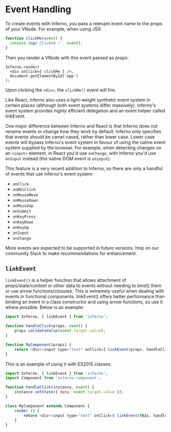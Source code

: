 # Event Handling

To create events with Inferno, you pass a relevant event name to the props of your VNode. For example, when using JSX:

```jsx
function clickMe(event) {
  console.log('Clicked !', event);
}
```

Then you render a VNode with this event passed as props:
```
Inferno.render(
  <div onClick={ clickMe } />,
  document.getElementById('app')
);
```
Upon clicking the `<div>`, the `clickMe()` event will fire.

Like React, Inferno also uses a light-weight synthetic event system in certain places (although both event systems differ massively).
Inferno's event system provides highly efficient delegation and an event helper called linkEvent.

One major difference between Inferno and React is that Inferno does not rename events or change how they work by default. Inferno only specifies that events should be camel cased, rather than lower case. Lower case events will bypass
Inferno's event system in favour of using the native event system supplied by the browser. For example, when detecting changes on an `<input>` element, in React you'd use `onChange`, with Inferno you'd use `onInput` instead (the
native DOM event is `oninput`).

This feature is a very recent addition to Inferno, so there are only a handful of events that use Inferno's event system:
- `onClick`
- `onDblClick`
- `onMouseMove`
- `onMouseDown`
- `onMouseUp`
- `onSubmit`
- `onKeyPress`
- `onKeyDown`
- `onKeyUp`
- `onInput`
- `onChange`

More events are expected to be supported in future versions. Hop on our community Slack to make recommendations for enhancement.

## `linkEvent`

`linkEvent()` is a helper function that allows attachment of props/state/context or other data to events without needing to bind() them or use arrow functions/closures. This is extremely useful when dealing with events in functional components. linkEvent() offers better performance than binding an event in a class constructor and using arrow functions, so use it where possible. Below is an example:

```js
import Inferno, { linkEvent } from 'inferno';

function handleClick(props, event) {
    props.validateValue(event.target.value);
}

function MyComponent(props) {
    return <div><input type="text" onClick={ linkEvent(props, handleClick) } /><div>;
}
```

This is an example of using it with ES2015 classes:

```js
import Inferno, { linkEvent } from 'inferno';
import Component from 'inferno-component';

function handleClick(instance, event) {
    instance.setState({ data: event.target.value });
}

class MyComponent extends Component {
    render () {
        return <div><input type="text" onClick={ linkEvent(this, handleClick) } /><div>;
    }
}
```